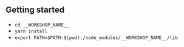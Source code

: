 ## Getting started

* `cd __WORKSHOP_NAME__`
* `yarn install`
* `export PATH=$PATH:$(pwd):/node_modules/__WORKSHOP_NAME__/lib`
